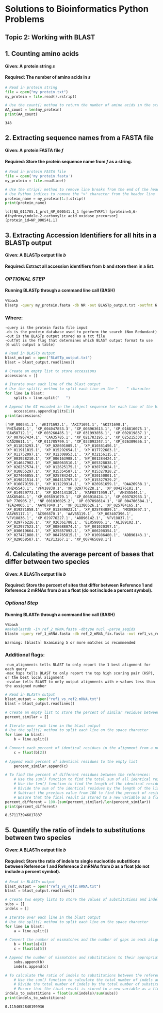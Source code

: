 
# Solutions to Bioinformatics Python Problems
## Topic 2: Working with BLAST

## 1. Counting amino acids

#### Given: A protein string *s*
#### Required: The number of amino acids in *s*


```python
# Read in protein string
file = open("my_protein.txt")
my_protein = file.read().rstrip()

# Use the count() method to return the number of amino acids in the string
AA_count = len(my_protein)
print(AA_count)
```

    348


## 2. Extracting sequence names from a FASTA file

#### Given: A protein FASTA file *f*
#### Required: Store the protein sequence name from *f* as a string.


```python
# Read in protein FASTA file
file = open('my_protein.fasta')
my_protein = file.readline()

# Use the strip() method to remove line breaks from the end of the header line
# Use Python indices to remove the ">" character from the header line
protein_name = my_protein[1:].strip()
print(protein_name)
```

    lcl|NG_011705.1_prot_NP_000541.1_1 [gene=TYRP1] [protein=5,6-dihydroxyindole-2-carboxylic acid oxidase precursor] [protein_id=NP_000541.1]


## 3. Extracting Accession Identifiers for all hits in a BLASTp output

#### Given: A BLASTp output file *b*
#### Required: Extract all accession identifiers from *b* and store them in a list.

### *OPTIONAL STEP*
#### Running BLASTp through a command line call (BASH)


```bash
%%bash
blastp -query my_protein.fasta -db NR -out BLASTp_output.txt -outfmt 6
```

### Where:
    -query is the protein fasta file input
    -db is the protein database used to perform the search (Non Redundant)
    -out is the BLASTp output stored as a txt file
    -outfmt is the flag that determines which BLAST output format to use (6 will output a table)


```python
# Read in BLASTp output
blast_output = open("BLASTp_output.txt")
blast = blast_output.readlines()

# Create an empty list to store accessions
accessions = []

# Iterate over each line of the blast output
# Use the split() method to split each line on the "	" character
for line in blast:
    splits = line.split("	")

# Append the GI encoded in the subject sequence for each line of the blast output to the empty list
    accessions.append(splits[1])
print(accessions)
```

    ['NP_000541.1', 'AKI71692.1', 'AKI71691.1', 'AKI71690.1', 'PNI54501.1', 'XP_004047853.3', 'XP_008963613.1', 'XP_016816075.1', 'EAW58712.1', 'XP_003260485.1', 'XP_031993856.1', 'XP_002819837.1', 'XP_007967434.1', 'CAA35785.1', 'XP_021783195.1', 'XP_025215330.1', 'CAG28611.1', 'XP_011785799.1', 'XP_033093247.1', 'XP_026309656.1', 'XP_011823293.1', 'XP_028691005.1', 'XP_010381456.1', 'XP_011911815.1', 'XP_015292654.1', 'XP_017722683.1', 'XP_011752097.1', 'XP_012308953.1', 'XP_032156115.1', 'XP_003928210.1', 'XP_006163908.1', 'NP_001284424.1', 'XP_014647902.1', 'XP_008063510.1', 'XP_005328038.1', 'XP_026237574.1', 'XP_012625175.1', 'XP_030733024.1', 'XP_010855297.1', 'XP_015354587.1', 'XP_015327928.2', 'XP_027405055.1', 'XP_025784242.1', 'XP_030150001.1', 'XP_019821514.1', 'XP_004313797.3', 'XP_015327929.2', 'XP_016079159.1', 'XP_011229914.1', 'XP_026961659.1', 'DAA26938.1', 'AHZ45543.1', 'VFV18838.1', 'XP_029776228.1', 'XP_004276181.1', 'XP_014929773.1', 'XP_024414130.1', 'KAF0871959.1', 'AHZ45544.1', 'AAK85404.1', 'XP_005891079.1', 'XP_006918424.1', 'XP_003782933.1', 'NP_776905.2', 'NP_001036025.2', 'XP_007098614.1', 'XP_004706584.1', 'TEA24065.1', 'AAY87040.1', 'XP_011380526.1', 'XP_025784165.1', 'XP_019271058.1', 'XP_013849023.1', 'XP_025784089.1', 'MXQ93697.1', 'AAV65117.1', 'ACS66870.1', 'AAV65119.1', 'XP_003407396.1', 'VFV18836.1', 'XP_029776227.1', 'ADB96142.1', 'VFV18837.1', 'XP_029776226.1', 'XP_026361788.1', 'ELR59806.1', 'ALI89102.1', 'XP_012977523.1', 'XP_008688074.1', 'NP_001020397.1', 'XP_030619664.1', 'XP_025857092.1', 'XP_006208354.1', 'XP_027471880.1', 'XP_004765815.1', 'XP_010986480.1', 'ADB96143.1', 'XP_029058587.1', 'ALV13267.1', 'XP_007465698.1']


## 4. Calculating the average percent of bases that differ between two species

#### Given: A BLASTn output file *b*
#### Required: Store the percent of sites that differ between Reference 1 and Reference 2 mRNAs from *b* as a float (do not include a percent symbol).

### *Optional Step*
#### Running BLASTn through a command line call (BASH)


```bash
%%bash
#makeblastdb -in ref_2_mRNA.fasta -dbtype nucl -parse_seqids
blastn -query ref_1_mRNA.fasta -db ref_2_mRNA_fix.fasta -out ref1_vs_ref2.mRNA.txt -outfmt 6 -num_alignments 1 -max_hsps 1 -evalue 1e-10
```

    Warning: [blastn] Examining 5 or more matches is recommended



### Additional flags:
    -num_alignments tells BLAST to only report the 1 best alignment for each query
    -max_hsps tells BLAST to only report the top high scoring pair (HSP), or the best local alignment
    -evalue tells BLAST to only output alignments with e-values less than the assigned number


```python
# Read in BLASTn output
blast_output = open("ref1_vs_ref2.mRNA.txt")
blast = blast_output.readlines()

# Create an empty list to store the percent of similar residues between references 1 and 2
percent_similar = []

# Iterate over each line in the blast output
# Use the split() method to split each line on the space character
for line in blast:
    b = line.split()

# Convert each percent of identical residues in the alignment from a number to a float
    c = float(b[2])
    
# Append each percent of identical residues to the empty list
    percent_similar.append(c)

# To find the percent of different residues between the references:
    # Use the sum() function to find the total sum of all identical residues
    # Use the len() function to find the length of the identical residues list
    # Divide the sum of the identical residues by the length of the list
    # Subtract the previous value from 100 to find the percent of residues that differ
    # Ensure that the final result is stored to a new variable as a float
percent_different = 100-(sum(percent_similar)/len(percent_similar))
print(percent_different)
```

    8.571173946817837


## 5. Quantify the ratio of indels to substitutions between two species

#### Given: A BLASTn output file *b*
#### Required: Store the ratio of indels to single nucleotide substitions between Reference 1 and Reference 2 mRNAs from *b* as a float (do not include a percent symbol).


```python
# Read in BLASTn output
blast_output = open("ref1_vs_ref2.mRNA.txt")
blast = blast_output.readlines()

# Create two empty lists to store the values of substitutions and indels 
subs = []
indels = []

# Iterate over each line in the blast output
# Use the split() method to split each line on the space character
for line in blast:
    a = line.split()

# Convert the number of mismatches and the number of gaps in each alignment to a float
    b = float(a[4])
    c = float(a[5])

# Append the number of mismatches and substitutions to their appropriate lists
    subs.append(b)
    indels.append(c)

# To calculate the ratio of indels to substitutions between the references:
    # Use the sum() function to calculate the total number of indels and substitutions in each list
    # Divide the total number of indels by the total number of substitutions
    # Ensure that the final result is stored to a new variable as a float
indels_to_substitions = float(sum(indels)/sum(subs))
print(indels_to_substitions)
```

    0.1154652840199936

